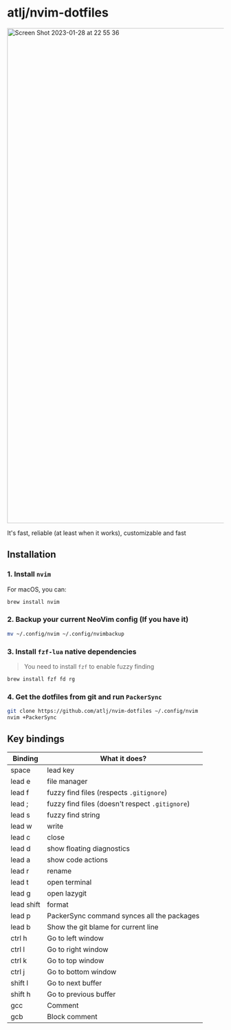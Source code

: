 # atlj/nvim-dotfiles

<img width="1149" alt="Screen Shot 2023-01-28 at 22 55 36" src="https://user-images.githubusercontent.com/23079646/215288153-36452fd0-2f86-485c-9c59-8bf60b3e5fc9.png">

It's fast, reliable (at least when it works), customizable and fast

## Installation

### 1. Install `nvim`

For macOS, you can:

```bash
brew install nvim
```

### 2. Backup your current NeoVim config (If you have it)

```bash
mv ~/.config/nvim ~/.config/nvimbackup
```

### 3. Install `fzf-lua` native dependencies

> You need to install `fzf` to enable fuzzy finding
```bash
brew install fzf fd rg
```

### 4. Get the dotfiles from git and run `PackerSync`

```bash
git clone https://github.com/atlj/nvim-dotfiles ~/.config/nvim
nvim +PackerSync
```

## Key bindings

| Binding | What it does? |
| --- | --- |
| space | lead key |
| lead e | file manager |
| lead f | fuzzy find files (respects `.gitignore`) |
| lead ; | fuzzy find files (doesn't respect `.gitignore`)|
| lead s | fuzzy find string |
| lead w | write |
| lead c | close |
| lead d | show floating diagnostics |
| lead a | show code actions |
| lead r | rename |
| lead t | open terminal |
| lead g | open lazygit |
| lead shift | format |
| lead p | PackerSync command synces all the packages |
| lead b | Show the git blame for current line |
| ctrl h | Go to left window |
| ctrl l | Go to right window |
| ctrl k | Go to top window |
| ctrl j | Go to bottom window |
| shift l | Go to next buffer |
| shift h | Go to previous buffer |
| gcc | Comment |
| gcb | Block comment |

